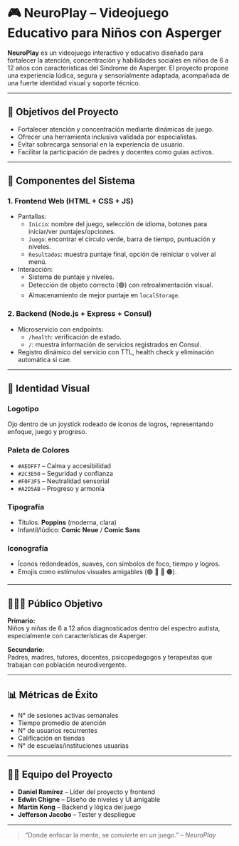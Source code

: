 # 🎮 NeuroPlay – Videojuego Educativo para Niños con Asperger

**NeuroPlay** es un videojuego interactivo y educativo diseñado para fortalecer la atención, concentración y habilidades sociales en niños de 6 a 12 años con características del Síndrome de Asperger. El proyecto propone una experiencia lúdica, segura y sensorialmente adaptada, acompañada de una fuerte identidad visual y soporte técnico.

---

## 🌟 Objetivos del Proyecto

- Fortalecer atención y concentración mediante dinámicas de juego.
- Ofrecer una herramienta inclusiva validada por especialistas.
- Evitar sobrecarga sensorial en la experiencia de usuario.
- Facilitar la participación de padres y docentes como guías activos.

---

## 🧩 Componentes del Sistema

### 1. Frontend Web (HTML + CSS + JS)
- Pantallas:
  - `Inicio`: nombre del juego, selección de idioma, botones para iniciar/ver puntajes/opciones.
  - `Juego`: encontrar el círculo verde, barra de tiempo, puntuación y niveles.
  - `Resultados`: muestra puntaje final, opción de reiniciar o volver al menú.
- Interacción:
  - Sistema de puntaje y niveles.
  - Detección de objeto correcto (🟢) con retroalimentación visual.
  - Almacenamiento de mejor puntaje en `localStorage`.

### 2. Backend (Node.js + Express + Consul)
- Microservicio con endpoints:
  - `/health`: verificación de estado.
  - `/`: muestra información de servicios registrados en Consul.
- Registro dinámico del servicio con TTL, health check y eliminación automática si cae.

---

## 🎨 Identidad Visual

### Logotipo
Ojo dentro de un joystick rodeado de íconos de logros, representando enfoque, juego y progreso.

### Paleta de Colores
- `#AEDFF7` – Calma y accesibilidad
- `#2C3E50` – Seguridad y confianza
- `#F0F3F5` – Neutralidad sensorial
- `#A2D5AB` – Progreso y armonía

### Tipografía
- Títulos: **Poppins** (moderna, clara)
- Infantil/lúdico: **Comic Neue** / **Comic Sans**

### Iconografía
- Íconos redondeados, suaves, con símbolos de foco, tiempo y logros.
- Emojis como estímulos visuales amigables (🟢 🔴 🔵 🟠).

---

## 🧑‍🤝‍🧑 Público Objetivo

**Primario:**  
Niños y niñas de 6 a 12 años diagnosticados dentro del espectro autista, especialmente con características de Asperger.

**Secundario:**  
Padres, madres, tutores, docentes, psicopedagogos y terapeutas que trabajan con población neurodivergente.

---

## 📊 Métricas de Éxito

- N° de sesiones activas semanales
- Tiempo promedio de atención
- N° de usuarios recurrentes
- Calificación en tiendas
- N° de escuelas/instituciones usuarias

---

## 👨‍💻 Equipo del Proyecto

- **Daniel Ramírez** – Líder del proyecto y frontend
- **Edwin Chigne** – Diseño de niveles y UI amigable
- **Martín Kong** – Backend y lógica del juego
- **Jefferson Jacobo** – Tester y despliegue

---

> “Donde enfocar la mente, se convierte en un juego.” – *NeuroPlay*
